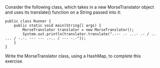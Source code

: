 Consider the following class, which takes in a new MorseTranslator object and uses its translate() function on a String passed into it:
```
public class Runner {
    public static void main(String[] args) {
        MorseTranslator translator = new MorseTranslator();
        System.out.println(translator.translate(".--- .- ...- .- / .. ... / -.-. --- --- .-.. / --- -.-"));
    }
}
```
Write the MorseTranslator class, using a HashMap, to complete this exercise.
